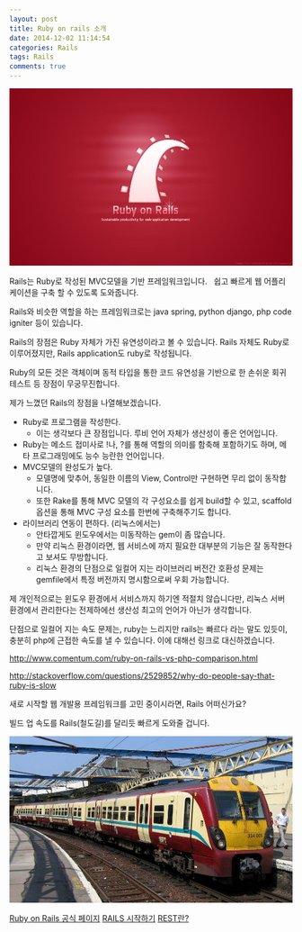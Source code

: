 ```yaml
---
layout: post
title: Ruby on rails 소개
date: 2014-12-02 11:14:54
categories: Rails
tags: Rails
comments: true
---
```


![rails_1](/images/rails_1.jpg)

Rails는 Ruby로 작성된 MVC모델을 기반 프레임워크입니다.
 
쉽고 빠르게 웹 어플리케이션을 구축 할 수 있도록 도와줍니다.

Rails와 비슷한 역할을 하는 프레임워크로는 java spring, python django, php code igniter 등이 있습니다.

Rails의 장점은 Ruby 자체가 가진 유연성이라고 볼 수 있습니다.
Rails 자체도 Ruby로 이루어졌지만, Rails application도 ruby로 작성됩니다.

Ruby의 모든 것은 객체이며 동적 타입을 통한 코드 유연성을 기반으로 한 손쉬운 회귀 테스트 등 장점이 무궁무진합니다.

제가 느꼈던 Rails의 장점을 나열해보겠습니다.

* Ruby로 프로그램을 작성한다.
    * 이는 생각보다 큰 장점입니다. 루비 언어 자체가 생산성이 좋은 언어입니다.
* Ruby는 메소드 접미사로 !나, ?를 통해 역할의 의미를 함축해 포함하기도 하며, 메타 프로그래밍에도 능수 능란한 언어입니다.
* MVC모델의 완성도가 높다.
    * 모델명에 맞추어, 동일한 이름의 View, Control만 구현하면 무리 없이 동작합니다.
    * 또한 Rake를 통해 MVC 모델의 각 구성요소를 쉽게 build할 수 있고, scaffold 옵션을 통해 MVC 구성 요소를 한번에 구축해주기도 합니다.
* 라이브러리 연동이 편하다. (리눅스에서는)
    * 안타깝게도 윈도우에서는 미동작하는 gem이 좀 많습니다.
    * 만약 리눅스 환경이라면, 웹 서비스에 까지 필요한 대부분의 기능은 잘 동작한다고 보셔도 무방합니다.
    * 리눅스 환경의 단점으로 일컬어 지는 라이브러리 버전간 호환성 문제는 gemfile에서 특정 버전까지 명시함으로써 우회 가능합니다.

제 개인적으로는 윈도우 환경에서 서비스까지 하기엔 적절치 않습니다만, 리눅스 서버 환경에서 관리한다는 전제하에선 생산성 최고의 언어가 아닌가 생각합니다.

단점으로 일컬어 지는 속도 문제는, ruby는 느리지만 rails는 빠르다 라는 말도 있듯이, 충분히 php에 근접한 속도를 낼 수 있습니다. 
이에 대해선 링크로 대신하겠습니다.

<http://www.comentum.com/ruby-on-rails-vs-php-comparison.html>

<http://stackoverflow.com/questions/2529852/why-do-people-say-that-ruby-is-slow>


새로 시작할 웹 개발용 프레임워크를 고민 중이시라면, Rails 어떠신가요?

빌드 업 속도를 Rails(철도길)를 달리듯 빠르게 도와줄 겁니다.

![rails_2](/images/rails_2.jpg)

[Ruby on Rails 공식 페이지](http://rubyonrails.org/)
[RAILS 시작하기](http://rubykr.github.io/rails_guides/getting_started.html)
[REST란?](http://www.joinc.co.kr/modules/moniwiki/wiki.php/man/12/rest/about#s-2.1)

